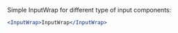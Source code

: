 Simple InputWrap for different type of input components:

```jsx
<InputWrap>InputWrap</InputWrap>
```
